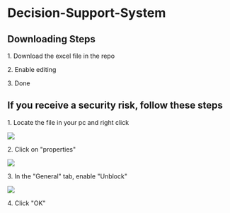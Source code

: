 # Decision-Support-System
<h2>Downloading Steps</h2>

<p>1. Download the excel file in the repo</p>
<p>2. Enable editing</p>
<p>3. Done</p>

<h2>If you receive a security risk, follow these steps</h2>
<p>1. Locate the file in your pc and right click</p>
<img src="https://cdn.discordapp.com/attachments/715319623637270638/1069460785371287692/image.png"/>
<p>2. Click on "properties"</p>
<img src="https://cdn.discordapp.com/attachments/715319623637270638/1069460854044626974/image.png"/>
<p>3. In the "General" tab, enable "Unblock"</p>
<img src="https://cdn.discordapp.com/attachments/715319623637270638/1069460920629219379/image.png"/>
<p>4. Click "OK"</p>
